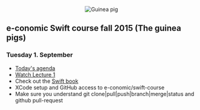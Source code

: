 <!-- ![Swift logo]() -->
<p align="center">
<img src="http://www.petco.com/assets/shop/img_left_guineapig.jpg" alt="Guinea pig">
</p>

## e-conomic Swift course fall 2015 (The guinea pigs)

### Tuesday 1. September
* [Today's agenda](https://dl.dropboxusercontent.com/u/9021554/Swift%20course/Intro/intro.html)
* [Watch Lecture 1](https://itunes.apple.com/dk/course/developing-ios-8-apps-swift/id961180099)
* Check out the [Swift book](https://itun.es/dk/jEUH0.l)
* XCode setup and GitHub access to e-conomic/swift-course
* Make sure you understand git clone|pull|push|branch|merge|status and github pull-request

